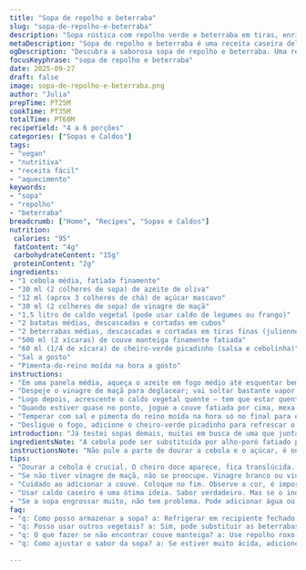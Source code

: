 ```yaml
---
title: "Sopa de repolho e beterraba"
slug: "sopa-de-repolho-e-beterraba"
description: "Sopa rústica com repolho verde e beterraba em tiras, enriquecida com batatas que dão textura e leveza. Usa caldo vegetal, para quem prefere opção vegana. Um toque agridoce com açúcar mascavo e vinagre de maçã traz profundidade, criando contraste interessante. Fácil de preparar: dourar cebola bem até ficar translúcida, liberar aromas antes de adicionar líquido. Apurado até legumes amaciarem e sabor se concentrar. Perfeita para dias frios, aquece corpo e alma. Pode-se usar couve manteiga em vez de repolho, e trocar o caldo conforme o que tiver em casa. Simples, saudável, cheio de memória afetiva e prático para o dia a dia."
metaDescription: "Sopa de repolho e beterraba é uma receita caseira deliciosa e saudável. Uma combinação perfeita para aquecer os dias frios."
ogDescription: "Descubra a saborosa sopa de repolho e beterraba. Uma receita nutritiva e reconfortante, ideal para almoços ou jantares práticos."
focusKeyphrase: "sopa de repolho e beterraba"
date: 2025-09-27
draft: false
image: sopa-de-repolho-e-beterraba.png
author: "Julia"
prepTime: PT25M
cookTime: PT35M
totalTime: PT60M
recipeYield: "4 a 6 porções"
categories: ["Sopas e Caldos"]
tags:
- "vegan"
- "nutritiva"
- "receita fácil"
- "aquecimento"
keywords:
- "sopa"
- "repolho"
- "beterraba"
breadcrumb: ["Home", "Recipes", "Sopas e Caldos"]
nutrition: 
 calories: "95"
 fatContent: "4g"
 carbohydrateContent: "15g"
 proteinContent: "2g"
ingredients:
- "1 cebola média, fatiada finamente"
- "30 ml (2 colheres de sopa) de azeite de oliva"
- "12 ml (aprox 3 colheres de chá) de açúcar mascavo"
- "30 ml (2 colheres de sopa) de vinagre de maçã"
- "1,5 litro de caldo vegetal (pode usar caldo de legumes ou frango)"
- "2 batatas médias, descascadas e cortadas em cubos"
- "2 beterrabas médias, descascadas e cortadas em tiras finas (julienne)"
- "500 ml (2 xícaras) de couve manteiga finamente fatiada"
- "60 ml (1/4 de xícara) de cheiro-verde picadinho (salsa e cebolinha)"
- "Sal a gosto"
- "Pimenta-do-reino moída na hora a gosto"
instructions:
- "Em uma panela média, aqueça o azeite em fogo médio até esquentar bem, mas sem fumar. Coloque a cebola e mexa com colher de pau. Quando ela ficar translúcida e começar a dourar nas bordas — aquele cheiro doce já aparece — jogue o açúcar mascavo, mexendo para dissolver e caramelizar levemente. Isso vai dar um fundo de sabor mais robusto."
- "Despeje o vinagre de maçã para deglacear; vai soltar bastante vapor e barulho de 'chilique' da panela. Raspando o fundo com a colher, levanta tudo que grudou e traz o sabor confinado ali. Se não tiver vinagre de maçã, coloque vinagre branco comum ou vinho branco seco — mas o de maçã é menos agressivo e mais aromático."
- "Logo depois, acrescente o caldo vegetal quente — tem que estar quente para não quebrar o ritmo do cozimento — as batatas em cubos e as beterrabas em tirinhas. Suba o fogo e espere ferver. Assim que borbulhar, diminua para fogo baixo/médio, cubra parcialmente com uma tampa e deixe cozinhar em fogo baixo por uns 30 minutos. Mexa de vez em quando para não colar no fundo e note quando as batatas estiverem macias, espetar com garfo é o teste."
- "Quando estiver quase no ponto, jogue a couve fatiada por cima, mexa suavemente para murchar e misturar, deixando cozinhar por mais 5 minutos ou até a couve ficar brilhante e macia — mas sem perder cor. Isso preserva textura e nutrientes."
- "Temperar com sal e pimenta do reino moída na hora só no final para evitar que o vegetal cozinhe demais por causa do sal. Ajuste a acidez se quiser mais vibrante, jogando mais vinagre ou uma pitada extra de açúcar e siga mexendo para balancear o conjunto."
- "Desligue o fogo, adicione o cheiro-verde picadinho para refrescar o prato com aroma e cor. Sirva quente, acompanhando com pão rústico ou torresmo crocante, dependendo da ocasião e escolha pessoal. Essa sopa rende bem, esfriando fica densa, esquente de novo com um fio de azeite e está pronta para outra rodada."
introduction: "Já testei sopas demais, muitas em busca de uma que junta sabor e simplicidade na medida certa. Esta de repolho e beterraba é dessas que surpreendem pela textura e aroma, sem pedir muita técnica ou ingredientes raros. O segredo? Dourar a cebola com açúcar antes do líquido, essa mistura de doce e ácido do vinagre traz um contraste que realça o dulçor natural das beterrabas e a rusticidade do repolho. O toque do cheiro-verde fresco no final renova todo o prato. É versátil, vai bem em almoço de domingo ou janta prática na semana, sem complicação. Aprende a reconhecer o ponto pelo aroma que começa a adoçar e visual do repolho brilhante, não tem erro."
ingredientsNote: "A cebola pode ser substituída por alho-poró fatiado para sabor mais suave. O açúcar mascavo dá um toque caramelizado que equilibra a acidez do vinagre de maçã, mas pode usar mel ou açúcar demerara se quiser outra complexidade. Use caldo caseiro sempre que possível, caldo industrializado funciona mas perde um pouco no sabor. Beterraba fresca é essencial, mas se quiser agilizar, pode usar beterraba cozida já cortada (reduz o cozimento). Couve manteiga é minha preferida pela textura firme, mas repolho roxo ou acelga entram bem também. O cheiro-verde confere frescor; sem ele, salsinha fresca funciona. Sal e pimenta use sem moderação, são o tempero que une tudo."
instructionsNote: "Não pule a parte de dourar a cebola e o açúcar, é onde o sabor ganha corpo e camada extra. Na hora de despejar o caldo, ele deve estar quente para manter o cozimento ativo, assim não perde tempo e não esfriar a panela. Preste atenção no tempo de cozimento das batatas: elas são o termômetro da sopa pronta, se desmancharem muito vira purê, se estiverem firmes o caldo fica excessivamente rústico. A couve entra só no final para evitar que murche demais e perca o verde vibrante. Tempera só no fim para evitar legumes cozidos demais e gosto apagado. Experimentar o caldo antes de salgar é fundamental para não errar na dose. Finalizar com cheiro-verde devolve frescor e cor, além de um aroma que estimula o apetite. Se a sopa ficar muito grossa depois de fria, adicione água ou caldo ao reaquecer, ajustando tempero depois."
tips:
- "Dourar a cebola é crucial. O cheiro doce aparece, fica translúcida. Quando começa a dourar, é hora de adicionar o açúcar mascavo. Carameliza um pouco. Assim, o sabor vira robusto. Não pule isso. Se errar, o gosto pode ficar sem graça."
- "Se não tiver vinagre de maçã, não se preocupe. Vinagre branco ou vinho podem ser usados. O gosto muda um pouco, mas funciona. Sempre use caldo quente para não quebrar o cozimento. Se o caldo estiver frio, as batatas demoram mais para cozinhar."
- "Cuidado ao adicionar a couve. Coloque no fim. Observe a cor, é importante que fique vibrante. A couve não pode murchar demais. Isso estraga a textura. E o frescor? Menos sabor se deixar muito tempo no fogo."
- "Usar caldo caseiro é uma ótima ideia. Sabor verdadeiro. Mas se o industrializado é o que tem, tudo bem. Só perde um pouquinho no sabor. Quanto ao sal, sempre experimente antes de adicionar. Caldo rouba o gosto se salgar demais."
- "Se a sopa engrossar muito, não tem problema. Pode adicionar água ou caldo ao reaquecer. Assim, fica mais leve. Outro truque? Deixe esfriar e veja se precisa ajustar o tempero depois. O aroma deve ser marcante e o visual, atraente."
faq:
- "q: Como posso armazenar a sopa? a: Refrigerar em recipiente fechado. Dura até 4 dias. Se quiser congelar, faça em porções. Assim, descongela mais fácil. Até 3 meses."
- "q: Posso usar outros vegetais? a: Sim, pode substituir as beterrabas por cenouras ou abóbora. Eles acrescentam sabor. Mas a textura muda um pouco. Tô sempre trocando ingredientes."
- "q: O que fazer se não encontrar couve manteiga? a: Use repolho roxo ou acelga. O gosto é diferente. Mas ainda fica bom. E o visual, bem bonito também."
- "q: Como ajustar o sabor da sopa? a: Se estiver muito ácida, adicione um pouco mais de açúcar mascavo. Não quer exagerar, mas isso ajuda a equilibrar. E sempre prove antes de servir."

---
```

